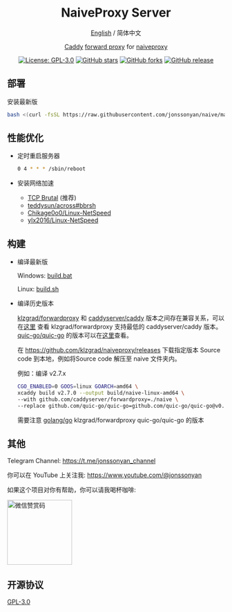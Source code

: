 <div align="center">

<h1 align="center">NaiveProxy Server</h1>

[English](README.md) / 简体中文

[Caddy](https://github.com/caddyserver/caddy) [forward proxy](https://github.com/caddyserver/forwardproxy)
for [naiveproxy](https://github.com/klzgrad/naiveproxy)

<p>
<a href="https://www.gnu.org/licenses/gpl-3.0.html"><img src="https://img.shields.io/github/license/jonssonyan/naive" alt="License: GPL-3.0"></a>
<a href="https://github.com/jonssonyan/naive/stargazers"><img src="https://img.shields.io/github/stars/jonssonyan/naive" alt="GitHub stars"></a>
<a href="https://github.com/jonssonyan/naive/forks"><img src="https://img.shields.io/github/forks/jonssonyan/naive" alt="GitHub forks"></a>
<a href="https://github.com/jonssonyan/naive/releases"><img src="https://img.shields.io/github/v/release/jonssonyan/naive" alt="GitHub release"></a>
</p>

</div>

## 部署

安装最新版

```bash
bash <(curl -fsSL https://raw.githubusercontent.com/jonssonyan/naive/main/install.sh)
```

## 性能优化

- 定时重启服务器

    ```bash
    0 4 * * * /sbin/reboot
    ```

- 安装网络加速
    - [TCP Brutal](https://github.com/apernet/tcp-brutal) (推荐)
    - [teddysun/across#bbrsh](https://github.com/teddysun/across#bbrsh)
    - [Chikage0o0/Linux-NetSpeed](https://github.com/ylx2016/Linux-NetSpeed)
    - [ylx2016/Linux-NetSpeed](https://github.com/ylx2016/Linux-NetSpeed)

## 构建

- 编译最新版

  Windows: [build.bat](build.bat)

  Linux: [build.sh](build.sh)

- 编译历史版本

  [klzgrad/forwardproxy](https://github.com/klzgrad/forwardproxy)
  和 [caddyserver/caddy](https://github.com/caddyserver/caddy)
  版本之间存在兼容关系，可以在[这里](https://github.com/klzgrad/forwardproxy/blob/b12c33ecb72c78f652b88e697cf8eec4a8cb6373/go.mod#L6)
  查看 klzgrad/forwardproxy 支持最低的 caddyserver/caddy 版本。[quic-go/quic-go](https://github.com/quic-go/quic-go)
  的版本可以在[这里](https://github.com/caddyserver/caddy/blob/21f9c20a04ec5c2ac430daa8e4ba8fbdef67f773/go.mod#L22)查看。

  在 https://github.com/klzgrad/naiveproxy/releases 下载指定版本
  Source code 到本地，例如将Source code 解压至 naive 文件夹内。

  例如：编译 v2.7.x

  ```bash
  CGO_ENABLED=0 GOOS=linux GOARCH=amd64 \
  xcaddy build v2.7.0 --output build/naive-linux-amd64 \
  --with github.com/caddyserver/forwardproxy=./naive \
  --replace github.com/quic-go/quic-go=github.com/quic-go/quic-go@v0.40.0
  ```

  需要注意 [golang/go](https://github.com/golang/go) klzgrad/forwardproxy quic-go/quic-go 的版本

## 其他

Telegram Channel: https://t.me/jonssonyan_channel

你可以在 YouTube 上关注我: https://www.youtube.com/@jonssonyan

如果这个项目对你有帮助，你可以请我喝杯咖啡:

<img src="https://github.com/jonssonyan/install-script/assets/46235235/cce90c48-27d3-492c-af3e-468b656bdd06" width="150" alt="微信赞赏码" title="微信赞赏码"/>

## 开源协议

[GPL-3.0](LICENSE)